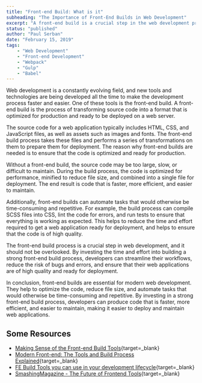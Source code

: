```yaml
---
title: "Front-end Build: What is it"
subheading: "The Importance of Front-End Builds in Web Development"
excerpt: "A front-end build is a crucial step in the web development process, transforming source code into a format optimized for production. The source code, which typically includes HTML, CSS, and JavaScript files, is optimized for performance, minified to reduce file size, and combined into a single file for deployment. The result is faster, more efficient, and easier to maintain code, making it easier to deploy and maintain web applications. Automating tasks such as compiling SCSS files into CSS, linting the code, and running tests also saves time and effort, and helps ensure the code is of high quality."
status: "published"
author: "Paul Serban"
date: "February 15, 2019"
tags:
    - "Web Development"
    - "Front-end Development"
    - "Webpack"
    - "Gulp"
    - "Babel"
---
```


Web development is a constantly evolving field, and new tools and technologies are being developed all the time to make the development process faster and easier. One of these tools is the front-end build. A front-end build is the process of transforming source code into a format that is optimized for production and ready to be deployed on a web server.

The source code for a web application typically includes HTML, CSS, and JavaScript files, as well as assets such as images and fonts. The front-end build process takes these files and performs a series of transformations on them to prepare them for deployment. The reason why front-end builds are needed is to ensure that the code is optimized and ready for production.

Without a front-end build, the source code may be too large, slow, or difficult to maintain. During the build process, the code is optimized for performance, minified to reduce file size, and combined into a single file for deployment. The end result is code that is faster, more efficient, and easier to maintain.

Additionally, front-end builds can automate tasks that would otherwise be time-consuming and repetitive. For example, the build process can compile SCSS files into CSS, lint the code for errors, and run tests to ensure that everything is working as expected. This helps to reduce the time and effort required to get a web application ready for deployment, and helps to ensure that the code is of high quality.

The front-end build process is a crucial step in web development, and it should not be overlooked. By investing the time and effort into building a strong front-end build process, developers can streamline their workflows, reduce the risk of bugs and errors, and ensure that their web applications are of high quality and ready for deployment.

In conclusion, front-end builds are essential for modern web development. They help to optimize the code, reduce file size, and automate tasks that would otherwise be time-consuming and repetitive. By investing in a strong front-end build process, developers can produce code that is faster, more efficient, and easier to maintain, making it easier to deploy and maintain web applications.

## Some Resources
- [Making Sense of the Front-end Build Tools](https://www.FreeCodeCamp.org/news/making-sense-of-front-end-build-tools-3a1b3a87043b/){target=_blank}
- [Modern Front-end: The Tools and Build Process Explained](https://medium.com/@trevorpoppen/modern-front-end-the-tools-and-build-process-explained-36641b5c1a53){target=_blank}
- [FE Build Tools you can use in your development lifecycle](https://www.smashcreate.com/our-insights/4-best-build-tools-you-can-use-in-frontend-development/){target=_blank}
- [SmashingMagazine - The Future of Frontend Tools](https://www.smashingmagazine.com/2022/06/future-frontend-build-tools/){target=_blank}